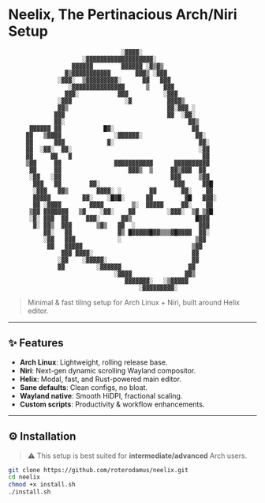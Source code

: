 # Neelix, The Pertinacious Arch/Niri Setup

                                    ░▓▓▓▓░                                    
                         ░▓▓▓▓▓▓▓▓▓▓▓▓▓▓▓▓▓▓▓░                                
                      ▓▓▓▓▓▓        ▓▓▓▓▓▓ ░▓▒▓▒                              
                    ▓▒▓▓▓▓▓▓▓▓▓▓▓       ▓▓▓▒ ░▓▓▓                             
                  ░▓▓▓░  ▒▓▓▓▓▓▓▓▓▓░      ▓▓   ▓▓▓                            
                     ░▓▓▓▓▓▓▓▓▓▓▓▓▓▓▓      ▒    ▓▓▓                           
                    ▓▓▓░           ▓▓▓          ░▓▓▓                          
                  ░▓▓▓               ░▓          ▓▓▓▓▒                        
                  ▓▓▒                            ▓▓░▓▓▓ ░                     
                 ▓▓▓                             ▓▓  ░▓▓░                     
                 ▓▓░                                   ▓▓▒                    
          ▓▓▓▓▓▓ ▓▓            █▓░                      ▓▓                    
         ▓▓   ▒▓▓▓▓               ░▓▓▓▓▓▓░               ▓▓░                  
         ▓▓      ▓▓▓            ▓░                        ▓▓░                 
         ▓▓  ░▓▓░  ▓▓░                                    ░▓▓                 
         ▓▓     ▓▓   ▓                                     ▓▓                 
         ▒▓▓     ▓▓               ▓▓▓▓▓▓▓▓▓▓▓      ▓▓▓▓▓▓▓▓▓▓                 
          ▓▓     ▓▓                   ▓▓▓▒  ▒     ▓▓▒▓▓▓  ▓▓                  
          ░▓▓   ░▓▓                               ▓▓▓     ▒▓▓                 
           ▓▓▓   ▓▓        ▓▓░                     ▓▓▓     ▓▓█                
           ░▓▓▓   ▓▓▒        ▓▓▓▓░ ░        ▓▓       ▓▓░    ▓▓                
           ▓▓▓▓▓         ▓▓░    ░█▓█░      ▓▓         ▓█   ▓▓▓░               
           ▓▓ ░▓▓▓▓        ▓▓▓▓        ▒░  ▓▓▓▓▓     ▓▓░    ▓▓                
          ▒▓▓ ▓▓▓▓▓▓▓   ▒▓    ░▓▓░    ▓▓         ░▓▓▓░  ▒▓ ▒▓█                
          ░▓░ ▓▓▓  ▓▓     ▓▓▓░      ▓▓▒                  █▓▓▓                 
           ▓░ ▓▓▒  ▓▓▓       ▒▓▒   ▓▓  ░                  ▓▓▓                 
              ▓▓░   ▓▓             ▓▒ █▓▓▓▓▓█▓▓▒▒▒▓█▓▓▓▓  ▓▓░                 
              ░▓▓   ▓▓▓            ░                     ▒▓▓                  
               ▓▓   ▓▓▓▓▓                               ▒▓▓                   
                   ▓▓▓ ▓▓▓▓░                            ▓▓                    
                  ░▓▓    ░▓▓▓▓▓░                        ▓▓                    
                  ▓▓         ░▓▓▓▓▓▓                   ▓▓                     
                                  ░▓▓▓▓               ▓▓▒                     
                                     ▓▓▓▓▓▓▓░   ░▒▓▓▓▓▓                       
                                         ░▓▓▓▓▓▓▓▓▓░                          

> Minimal & fast tiling setup for Arch Linux + Niri, built around Helix editor.

---

## ✨ Features

- **Arch Linux**: Lightweight, rolling release base.
- **Niri**: Next-gen dynamic scrolling Wayland compositor.
- **Helix**: Modal, fast, and Rust-powered main editor.
- **Sane defaults**: Clean configs, no bloat.
- **Wayland native**: Smooth HiDPI, fractional scaling.
- **Custom scripts**: Productivity & workflow enhancements.


---

## ⚙️ Installation

> ⚠ This setup is best suited for **intermediate/advanced** Arch users.

```bash
git clone https://github.com/roterodamus/neelix.git
cd neelix
chmod +x install.sh
./install.sh
```
